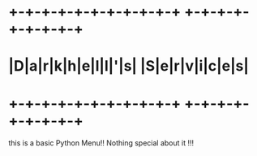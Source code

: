 # +-+-+-+-+-+-+-+-+-+-+ +-+-+-+-+-+-+-+-+
# |D|a|r|k|h|e|l|l|'|s| |S|e|r|v|i|c|e|s|
# +-+-+-+-+-+-+-+-+-+-+ +-+-+-+-+-+-+-+-+

this is a basic Python Menu!! Nothing special about it !!!
